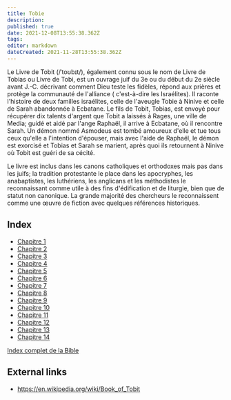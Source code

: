 ```yaml
---
title: Tobie
description: 
published: true
date: 2021-12-08T13:55:38.362Z
tags: 
editor: markdown
dateCreated: 2021-11-28T13:55:38.362Z
---
```


Le Livre de Tobit (/ˈtoʊbɪt/), également connu sous le nom de Livre de Tobias ou Livre de Tobi, est un ouvrage juif du 3e ou du début du 2e siècle avant J.-C. décrivant comment Dieu teste les fidèles, répond aux prières et protège la communauté de l'alliance ( c'est-à-dire les Israélites). Il raconte l'histoire de deux familles israélites, celle de l'aveugle Tobie à Ninive et celle de Sarah abandonnée à Ecbatane. Le fils de Tobit, Tobias, est envoyé pour récupérer dix talents d'argent que Tobit a laissés à Rages, une ville de Media; guidé et aidé par l'ange Raphaël, il arrive à Ecbatane, où il rencontre Sarah. Un démon nommé Asmodeus est tombé amoureux d'elle et tue tous ceux qu'elle a l'intention d'épouser, mais avec l'aide de Raphaël, le démon est exorcisé et Tobias et Sarah se marient, après quoi ils retournent à Ninive où Tobit est guéri de sa cécité.

Le livre est inclus dans les canons catholiques et orthodoxes mais pas dans les juifs; la tradition protestante le place dans les apocryphes, les anabaptistes, les luthériens, les anglicans et les méthodistes le reconnaissant comme utile à des fins d'édification et de liturgie, bien que de statut non canonique. La grande majorité des chercheurs le reconnaissent comme une œuvre de fiction avec quelques références historiques.

## Index

- [Chapitre 1](/fr/Bible/Tobit/1)
- [Chapitre 2](/fr/Bible/Tobit/2)
- [Chapitre 3](/fr/Bible/Tobit/3)
- [Chapitre 4](/fr/Bible/Tobit/4)
- [Chapitre 5](/fr/Bible/Tobit/5)
- [Chapitre 6](/fr/Bible/Tobit/6)
- [Chapitre 7](/fr/Bible/Tobit/7)
- [Chapitre 8](/fr/Bible/Tobit/8)
- [Chapitre 9](/fr/Bible/Tobit/9)
- [Chapitre 10](/fr/Bible/Tobit/10)
- [Chapitre 11](/fr/Bible/Tobit/11)
- [Chapitre 12](/fr/Bible/Tobit/12)
- [Chapitre 13](/fr/Bible/Tobit/13)
- [Chapitre 14](/fr/Bible/Tobit/14)



[Index complet de la Bible](/fr/index/bible)


## External links

- https://en.wikipedia.org/wiki/Book_of_Tobit